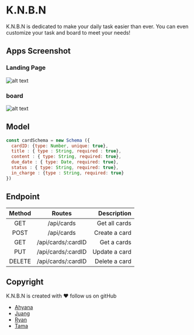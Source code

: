 # K.N.B.N
K.N.B.N is dedicated to make your daily task easier than ever. You can even customize your task and board to meet your needs!

## Apps Screenshot

### Landing Page
![alt text](https://raw.githubusercontent.com/blanford-fox-2016/knbn/master/client/img/landing_page.png "Landing Page")

### board
![alt text](https://raw.githubusercontent.com/blanford-fox-2016/knbn/master/client/img/board.png "Boards")

## Model

```js
const cardSchema = new Schema ({
  cardID: {type: Number, unique: true},
  title : { type : String, required : true},
  content : { type: String, required: true},
  due_date : { type: Date, required: true},
  status : { type: String, required: true},
  in_charge : {type : String, required: true}
})
```

## Endpoint

| Method   |      Routes        | Description   |
|:--------:|:------------------:|--------------:|
| GET      |  /api/cards        | Get all cards |
| POST     |  /api/cards        | Create a card |
| GET      |  /api/cards/:cardID| Get a cards   |
| PUT      |  /api/cards/:cardID| Update a card |
| DELETE   |  /api/cards/:cardID| Delete a card |

## Copyright

K.N.B.N is created with :heart:
follow us on gitHub
- [Ahyana](https://www.github.com/ahyanarizky)
- [Juang](https://www.github.com/broerjuang)
- [Ryan](https://www.github.com/ryanandhaka)
- [Tama](https://www.github.com/tamatamvan)
